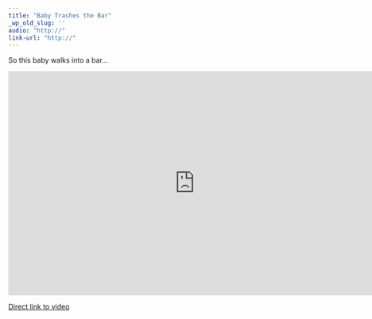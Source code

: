 ```yaml
---
title: "Baby Trashes the Bar"
_wp_old_slug: ''
audio: "http://"
link-url: "http://"
---
```

<p>So this baby walks into a bar...</p>
<p><iframe title="YouTube video player" width="750" height="452" src="http://www.youtube.com/embed/cds7lSHawAw?rel=0" frameborder="0" allowfullscreen></iframe></p>
<p><a href="http://www.youtube.com/watch?v=cds7lSHawAw">Direct link to video</a></p>

